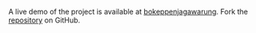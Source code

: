 A live demo of the project is available at [bokeppenjagawarung](https://bokeppenjagawarung.pages.dev).
Fork the [repository](https://github.com/jolk9110) on GitHub.